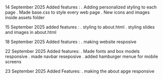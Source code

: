 14 September 2025 
Added features :
. Adding personalized styling to each page
. Made base.css to style every web page
. New icons and images inside assets folder

15 September 2025
added features :
. styling to about.html
. styling slides and images in about.html

18 September 2025
Added features :
. making website resposive

22 September 2025
Added features:
. Made fonts and box models responsive
. made navbar reseposive 
. added hamburger menue for mobile screens

23 September 2025
Added Features:
. making the about apge responsive